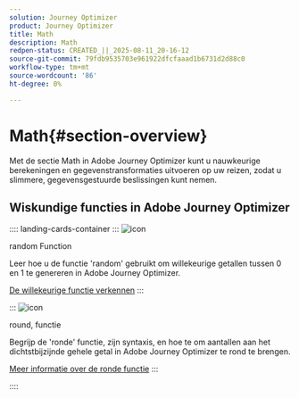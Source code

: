```yaml
---
solution: Journey Optimizer
product: Journey Optimizer
title: Math
description: Math
redpen-status: CREATED_||_2025-08-11_20-16-12
source-git-commit: 79fdb9535703e961922dfcfaaad1b6731d2d88c0
workflow-type: tm+mt
source-wordcount: '86'
ht-degree: 0%

---
```



# Math{#section-overview}

Met de sectie Math in Adobe Journey Optimizer kunt u nauwkeurige berekeningen en gegevenstransformaties uitvoeren op uw reizen, zodat u slimmere, gegevensgestuurde beslissingen kunt nemen.

## Wiskundige functies in Adobe Journey Optimizer

:::: landing-cards-container
:::
![icon](https://cdn.experienceleague.adobe.com/icons/code-branch.svg?lang=nl-NL)

random Function

Leer hoe u de functie &#39;random&#39; gebruikt om willekeurige getallen tussen 0 en 1 te genereren in Adobe Journey Optimizer.

[De willekeurige functie verkennen](../using/building-journeys/functions/functionrandom.md)
:::

:::
![icon](https://cdn.experienceleague.adobe.com/icons/code-branch.svg?lang=nl-NL)

round, functie

Begrijp de &#39;ronde&#39; functie, zijn syntaxis, en hoe te om aantallen aan het dichtstbijzijnde gehele getal in Adobe Journey Optimizer te rond te brengen.

[Meer informatie over de ronde functie](../using/building-journeys/functions/functionround.md)
:::

::::
